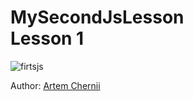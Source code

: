 <h1><strong>MySecondJsLesson</strong> <br>Lesson 1</h1>

<p>
	<img src="https://pp.userapi.com/c837629/v837629008/3b890/jYgGpTkpXBA.jpg" alt="firtsjs">
</p>

<p>Author: <a href="https://vk.com/id180091008" target="_blank">Artem Chernii</a></p>
